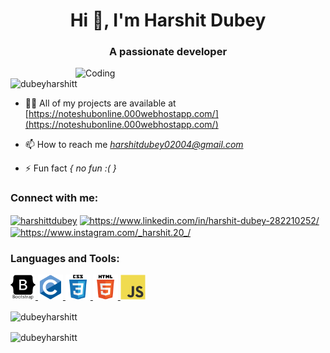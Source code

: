 <h1 align="center">Hi 👋, I'm Harshit Dubey</h1>
<h3 align="center">A passionate developer</h3>
<img align="right" alt="Coding" width="400" src="https://media3.giphy.com/media/v1.Y2lkPTc5MGI3NjExNDQ0ZmE5MTI0NjljZTJlNzQ0MTE3Nzg0ZmQ0YWMwMWQyOTdmNDVlNCZjdD1n/HscDLzkO8EOTmgkhQP/giphy.gif">

<p align="left"> <img src="https://komarev.com/ghpvc/?username=dubeyharshitt&label=Profile%20views&color=0e75b6&style=flat" alt="dubeyharshitt" /> </p>

- 👨‍💻 All of my projects are available at [https://noteshubonline.000webhostapp.com/](https://noteshubonline.000webhostapp.com/)

- 📫 How to reach me *harshitdubey02004@gmail.com*

- ⚡ Fun fact *{ no fun :( }*

<h3 align="left">Connect with me:</h3>
<p align="left">
<a href="https://twitter.com/harshittdubey" target="blank"><img align="center" src="https://raw.githubusercontent.com/rahuldkjain/github-profile-readme-generator/master/src/images/icons/Social/twitter.svg" alt="harshittdubey" height="30" width="40" /></a>
<a href="https://linkedin.com/in/https://www.linkedin.com/in/harshit-dubey-282210252/" target="blank"><img align="center" src="https://raw.githubusercontent.com/rahuldkjain/github-profile-readme-generator/master/src/images/icons/Social/linked-in-alt.svg" alt="https://www.linkedin.com/in/harshit-dubey-282210252/" height="30" width="40" /></a>
<a href="https://instagram.com/https://www.instagram.com/_harshit.20_/" target="blank"><img align="center" src="https://raw.githubusercontent.com/rahuldkjain/github-profile-readme-generator/master/src/images/icons/Social/instagram.svg" alt="https://www.instagram.com/_harshit.20_/" height="30" width="40" /></a>
</p>

<h3 align="left">Languages and Tools:</h3>
<p align="left"> <a href="https://getbootstrap.com" target="_blank" rel="noreferrer"> <img src="https://raw.githubusercontent.com/devicons/devicon/master/icons/bootstrap/bootstrap-plain-wordmark.svg" alt="bootstrap" width="40" height="40"/> </a> <a href="https://www.cprogramming.com/" target="_blank" rel="noreferrer"> <img src="https://raw.githubusercontent.com/devicons/devicon/master/icons/c/c-original.svg" alt="c" width="40" height="40"/> </a> <a href="https://www.w3schools.com/css/" target="_blank" rel="noreferrer"> <img src="https://raw.githubusercontent.com/devicons/devicon/master/icons/css3/css3-original-wordmark.svg" alt="css3" width="40" height="40"/> </a> <a href="https://www.w3.org/html/" target="_blank" rel="noreferrer"> <img src="https://raw.githubusercontent.com/devicons/devicon/master/icons/html5/html5-original-wordmark.svg" alt="html5" width="40" height="40"/> </a> <a href="https://developer.mozilla.org/en-US/docs/Web/JavaScript" target="_blank" rel="noreferrer"> <img src="https://raw.githubusercontent.com/devicons/devicon/master/icons/javascript/javascript-original.svg" alt="javascript" width="40" height="40"/> </a> </p>

<p><img align="center" src="https://github-readme-stats.vercel.app/api/top-langs?username=dubeyharshitt&show_icons=true&locale=en&layout=compact" alt="dubeyharshitt" /></p>

<p><img align="center" src="https://github-readme-streak-stats.herokuapp.com/?user=dubeyharshitt&" alt="dubeyharshitt" /></p>

